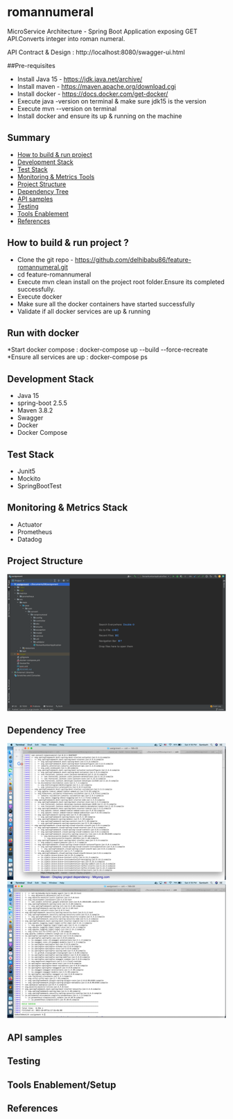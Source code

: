 # romannumeral
MicroService Architecture - Spring Boot Application exposing GET API.Converts integer into roman numeral.

API Contract & Design : http://localhost:8080/swagger-ui.html

##Pre-requisites

* Install Java 15 - https://jdk.java.net/archive/
* Install maven - https://maven.apache.org/download.cgi
* Install docker - https://docs.docker.com/get-docker/
* Execute java -version on terminal & make sure jdk15 is the version
* Execute mvn --version on terminal
* Install docker and ensure its up & running on the machine

## Summary

- [How to build & run project](#how-to-build--run-project-)
- [Development Stack](#development-stack)
- [Test Stack](#test-stack)
- [Monitoring & Metrics Tools](#monitoring--metrics-stack)
- [Project Structure](#project-structure)
- [Dependency Tree](#dependency-tree)  
- [API samples](#api-samples)
- [Testing](#testing)
- [Tools Enablement](#tools-enablement)
- [References](#references)

## How to build & run project ?

* Clone the git repo - https://github.com/delhibabu86/feature-romannumeral.git
* cd feature-romannumeral
* Execute mvn clean install on the project root folder.Ensure its completed successfully.
* Execute docker
* Make sure all the docker containers have started successfully
* Validate if all docker services are up & running

## Run with docker

*Start docker compose : docker-compose up --build --force-recreate
*Ensure all services are up : docker-compose ps

## Development Stack

* Java 15
* spring-boot 2.5.5
* Maven 3.8.2
* Swagger 
* Docker
* Docker Compose

## Test Stack

* Junit5
* Mockito
* SpringBootTest

## Monitoring & Metrics Stack

* Actuator
* Prometheus
* Datadog

## Project Structure

![](assets/ProjectStructure.png)

## Dependency Tree
![](assets/dependencytree_1.png)
![](assets/dependencytree_image2.png)


## API samples

## Testing

## Tools Enablement/Setup

## References






